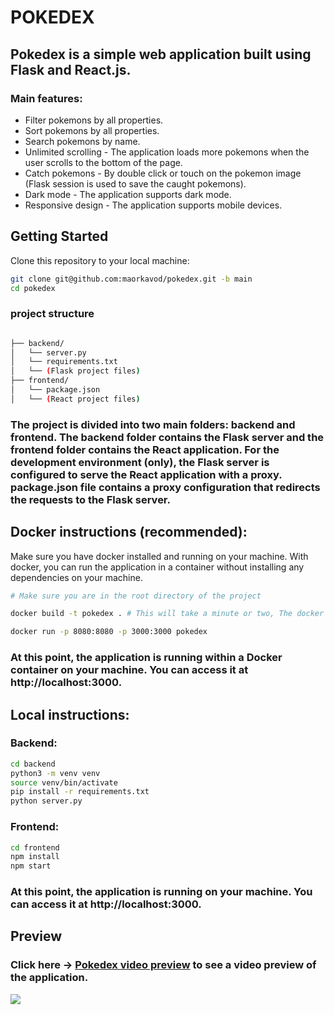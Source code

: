 # POKEDEX

## Pokedex is a simple web application built using Flask and React.js. 

### Main features:

- Filter pokemons by all properties.
- Sort pokemons by all properties.
- Search pokemons by name.
- Unlimited scrolling - The application loads more pokemons when the user scrolls to the bottom of the page.
- Catch pokemons - By double click or touch on the pokemon image (Flask session is used to save the caught pokemons).
- Dark mode - The application supports dark mode.
- Responsive design - The application supports mobile devices.

## Getting Started

Clone this repository to your local machine:

```bash
git clone git@github.com:maorkavod/pokedex.git -b main
cd pokedex
```

### project structure

```bash

├── backend/
│   └── server.py
│   └── requirements.txt
│   └── (Flask project files)
├── frontend/
│   └── package.json
│   └── (React project files)
```

### The project is divided into two main folders: backend and frontend. The backend folder contains the Flask server and the frontend folder contains the React application. For the development environment (only), the Flask server is configured to serve the React application with a proxy. package.json file contains a proxy configuration that redirects the requests to the Flask server.

## Docker instructions (recommended):

Make sure you have docker installed and running on your machine.
With docker, you can run the application in a container without installing any dependencies on your machine.

```bash
# Make sure you are in the root directory of the project

docker build -t pokedex . # This will take a minute or two, The docker is building the images and installing the dependencies.

docker run -p 8080:8080 -p 3000:3000 pokedex
```

### At this point, the application is running within a Docker container on your machine. You can access it at http://localhost:3000.

## Local instructions:

### Backend:

```bash
cd backend
python3 -m venv venv
source venv/bin/activate
pip install -r requirements.txt
python server.py
```

### Frontend:

```bash
cd frontend
npm install
npm start
```

### At this point, the application is running on your machine. You can access it at http://localhost:3000.


## Preview
### Click here -> [Pokedex video preview](https://maor-static-exp-100-days.s3.eu-central-1.amazonaws.com/pokedex-preview.gif)  to see a video preview of the application.

<img src="https://maor-static-exp-100-days.s3.eu-central-1.amazonaws.com/preview.png"/>


